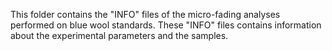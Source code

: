 This folder contains the "INFO" files of the micro-fading analyses performed on blue wool standards. These "INFO" files contains information about the experimental parameters and the samples.
